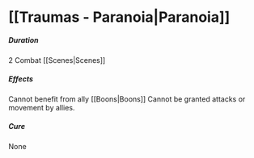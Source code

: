 # [[Traumas - Paranoia|Paranoia]]
##### Duration
2 Combat [[Scenes|Scenes]]
##### Effects
Cannot benefit from ally [[Boons|Boons]]
Cannot be granted attacks or movement by allies.
##### Cure
None